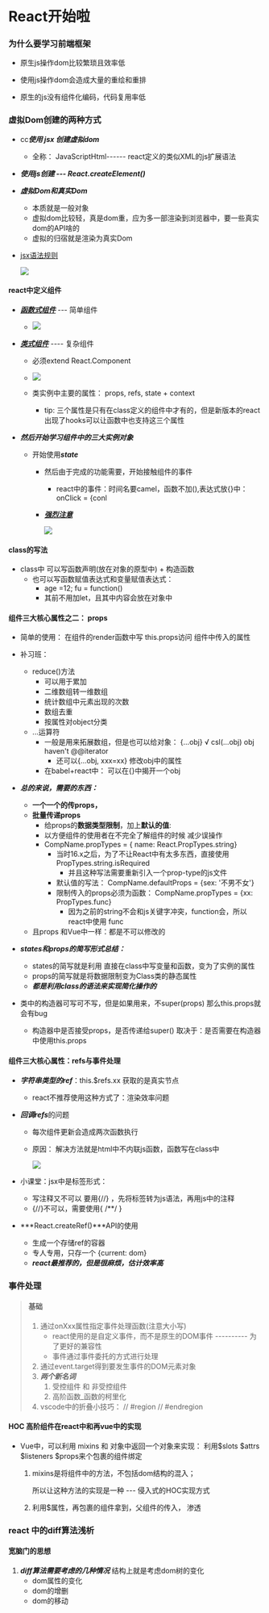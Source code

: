 # React开始啦

### 为什么要学习前端框架

+ 原生js操作dom比较繁琐且效率低

+ 使用js操作dom会造成大量的重绘和重排

+ 原生的js没有组件化编码，代码复用率低

  

### 虚拟Dom创建的两种方式

+ cc***使用 jsx 创建虚拟dom***
  
  + 全称： JavaScriptHtml------ react定义的类似XML的js扩展语法
+ ***使用js创建 --- React.createElement()***
+ ***虚拟Dom和真实Dom***
  + 本质就是一般对象
  + 虚拟dom比较轻，真是dom重，应为多一部渲染到浏览器中，要一些真实dom的API啥的
  + 虚拟的归宿就是渲染为真实Dom

+ [jsx语法规则](C:\Users\张慧龙\Desktop\react学习\image\jsx语法规则.png)

  ![](C:\Users\张慧龙\Desktop\react学习\image\jsx语法规则.png)



#### react中定义组件

+ [***函数式组件***](C:\Users\张慧龙\Desktop\react学习\image\函数式组件.png)  ---  简单组件

  + ![](C:\Users\张慧龙\Desktop\react学习\image\函数式组件.png)

+ [***类式组件***](C:\Users\张慧龙\Desktop\react学习\image\类式组件.png)  ----  复杂组件

  + 必须extend React.Component

  + ![](C:\Users\张慧龙\Desktop\react学习\image\类式组件.png)

  + 类实例中主要的属性： props, refs, state +     context

    + tip: 三个属性是只有在class定义的组件中才有的，但是新版本的react出现了hooks可以让函数中也支持这三个属性

      

+ ***然后开始学习组件中的三大实例对象***

  + 开始使用***state***

    + 然后由于完成的功能需要，开始接触组件的事件

      + react中的事件：时间名要camel，函数不加(),表达式放{}中： onClick = {conl

    + [***强烈注意***](C:\Users\张慧龙\Desktop\react学习\image\强烈注意.png)

      <img src="C:\Users\张慧龙\Desktop\react学习\image\强烈注意.png"  />



#### class的写法

+ class中  可以写函数声明(放在对象的原型中)   + 构造函数
  + 也可以写函数赋值表达式和变量赋值表达式：
    + age =12; fu = function()
    + 其前不用加let，且其中内容会放在对象中



#### 组件三大核心属性之二： props

+ 简单的使用：  在组件的render函数中写 this.props访问 组件中传入的属性

+ 补习班：
  + reduce()方法	
    + 可以用于累加
    + 二维数组转一维数组
    + 统计数组中元素出现的次数
    + 数组去重
    + 按属性对object分类
  + ...运算符
    + 一般是用来拓展数组，但是也可以给对象： {...obj} √	  csl(...obj)  obj haven't @@iterator
      + 还可以{...obj, xxx=xx} 修改obj中的属性
    + 在babel+react中： 可以在{}中揭开一个obj
+ ***总的来说，需要的东西：***
  + **一个一个的传props，**
  + **批量传递props**
    + 给props的**数据类型限制**，加上**默认的值**:
    + 以方便组件的使用者在不完全了解组件的时候  减少误操作
    + CompName.propTypes = { name: React.PropTypes.string}
      + 当时16.x之后，为了不让React中有太多东西，直接使用PropTypes.string.isRequired
        + 并且这种写法需要重新引入一个prop-type的js文件
      + 默认值的写法： CompName.defaultProps = {sex: '不男不女'}
      + 限制传入的props必须为函数： CompName.propTypes  = {xx: PropTypes.func}
        + 因为之前的string不会和js关键字冲突，function会，所以react中使用 func
  + 且props 和Vue中一样：都是不可以修改的
+ ***states和props的简写形式总结：***
  + states的简写就是利用 直接在class中写变量和函数，变为了实例的属性
  + props的简写就是将数据限制变为Class类的静态属性
  + ***都是利用class的语法来实现简化操作的***
+ 类中的构造器可写可不写，但是如果用来，不super(props)  那么this.props就会有bug
  + 构造器中是否接受props，是否传递给super()	  取决于：是否需要在构造器中使用this.props



#### 组件三大核心属性：refs与事件处理

+ ***字符串类型的ref***：this.$refs.xx 获取的是真实节点

  + react不推荐使用这种方式了：渲染效率问题

+ ***回调refs***的问题

  + 每次组件更新会造成两次函数执行

  + 原因：         解决方法就是html中不内联js函数，函数写在class中

    ![](C:\Users\张慧龙\Desktop\react学习\image\回调refs的问题.png)

+ 小课堂：jsx中是标签形式：

  + 写注释又不可以<!-- -->  要用{//} ，先将标签转为js语法，再用js中的注释
  + {//}不可以，需要使用{ /**/ }

+ ***React.createRef()***API的使用
  + 生成一个存储ref的容器
  + 专人专用，只存一个 {current:  dom}
  + ***react最推荐的，但是很麻烦，估计效率高***



### 事件处理

> #### 基础
>
> 1. 通过onXxx属性指定事件处理函数(注意大小写)
>    + react使用的是自定义事件，而不是原生的DOM事件 ---------- 为了更好的兼容性
>    + 事件通过事件委托的方式进行处理
> 2. 通过event.target得到要发生事件的DOM元素对象
> 3. ***两个新名词***
>    1. 受控组件 和 非受控组件
>    2. 高阶函数_函数的柯里化
> 4. vscode中的折叠小技巧： // #region             // #endregion

#### HOC 高阶组件在react中和再vue中的实现

- Vue中，可以利用 mixins 和 对象中返回一个对象来实现： 利用$slots $attrs $listeners $props来个包裹的组件绑定

  1. mixins是将组件中的方法，不包括dom结构的混入；

     所以让这种方法的实现是一种 --- 侵入式的HOC实现方式

  2. 利用$属性，再包裹的组件拿到，父组件的传入，  渗透

### react 中的diff算法浅析

#### 宽脑门的思想

1. ***diff算法需要考虑的几种情况***            结构上就是考虑dom树的变化
   + dom属性的变化
   + dom的增删
   + dom的移动
